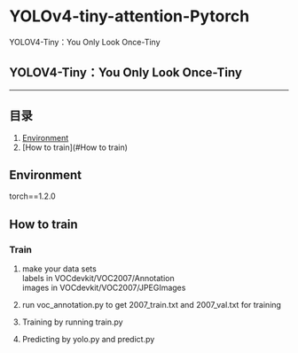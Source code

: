 # YOLOv4-tiny-attention-Pytorch
YOLOV4-Tiny：You Only Look Once-Tiny
## YOLOV4-Tiny：You Only Look Once-Tiny
---

## 目录

1. [Environment](#Environment)
2. [How to train](#How to train)

## Environment
torch==1.2.0
## How to train

### Train
1. make your data sets  
labels in VOCdevkit/VOC2007/Annotation   
images in VOCdevkit/VOC2007/JPEGImages   

2. run voc_annotation.py to get 2007_train.txt and 2007_val.txt for training

3. Training by running train.py  

4. Predicting by yolo.py and predict.py

